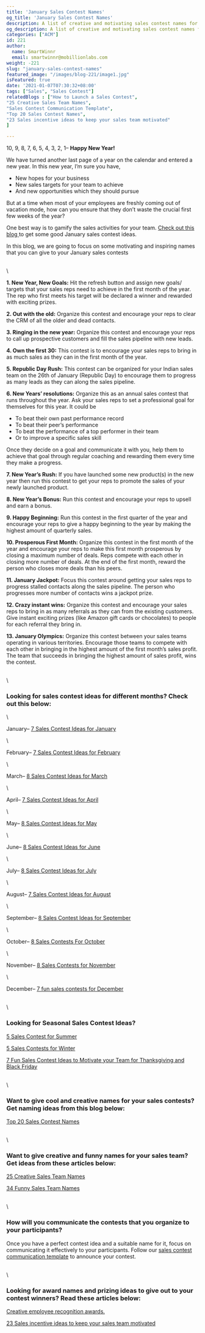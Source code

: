 ```yaml
---
title: 'January Sales Contest Names'
og_title: 'January Sales Contest Names'
description: A list of creative and motivating sales contest names for January
og_description: A list of creative and motivating sales contest names for January
categories: ["ACM"]
id: 221
author:
  name: SmartWinnr
  email: smartwinnr@mobillionlabs.com
weight: -221
slug: "january-sales-contest-names"
featured_image: "/images/blog-221/image1.jpg"
isFeatured: true
date: '2021-01-07T07:30:32+08:00'
tags: ["Sales", "Sales Contest"]
relatedBlogs : ["How to Launch a Sales Contest",
"25 Creative Sales Team Names",
"Sales Contest Communication Template",
"Top 20 Sales Contest Names",
"23 Sales incentive ideas to keep your sales team motivated"
]

---
```


10, 9, 8, 7, 6, 5, 4, 3, 2, 1– **Happy New Year!**

We have turned another last page of a year on the calendar and entered a new year. In this new year, I’m sure you have,

* New hopes for your business
* New sales targets for your team to achieve
* And new opportunities which they should pursue

But at a time when most of your employees are freshly coming out of vacation mode, how can you ensure that they don’t waste the crucial first few weeks of the year?

One best way is to gamify the sales activities for your team. [ Check out this blog ](https://www.smartwinnr.com/post/7-sales-contest-ideas-for-january/) to get some good January sales contest ideas.

In this blog, we are going to focus on some motivating and inspiring names that you can give to your January sales contests

\
\

**1. New Year, New Goals:** Hit the refresh button and assign new goals/ targets that your sales reps need to achieve in the first month of the year. The rep who first meets his target will be declared a winner and rewarded with exciting prizes. 

**2. Out with the old:** Organize this contest and encourage your reps to clear the CRM of all the older and dead contacts.

**3. Ringing in the new year:** Organize this contest and encourage your reps to call up prospective customers and fill the sales pipeline with new leads.

**4. Own the first 30:** This contest is to encourage your sales reps to bring in as much sales as they can in the first month of the year.

**5. Republic Day Rush:** This contest can be organized for your Indian sales team on the 26th of January (Republic Day) to encourage them to progress as many leads as they can along the sales pipeline.

**6. New Years’ resolutions:** Organize this as an annual sales contest that runs throughout the year. Ask your sales reps to set a professional goal for themselves for this year. It could be

<div class="ml-margin-left20">
    <ul type="a">
        <li>To beat their own past performance record</li>
        <li>To beat their peer’s performance</li>
        <li>To beat the performance of a top performer in their team </li>
        <li>Or to improve a specific sales skill</li>
    </ul>
</div>


Once they decide on a goal and communicate it with you, help them to achieve that goal through regular coaching and rewarding them every time they make a progress.

**7. New Year’s Rush:**  If you have launched some new product(s) in the new year then run this contest to get your reps to promote the sales of your newly launched product.

**8. New Year’s Bonus:** Run this contest and encourage your reps to upsell and earn a bonus.

**9. Happy Beginning:** Run this contest in the first quarter of the year and encourage your reps to give a happy beginning to the year by making the highest amount of quarterly sales.

**10. Prosperous First Month:**  Organize this contest in the first month of the year and encourage your reps to make this first month prosperous by closing a maximum number of deals. Reps compete with each other in closing more number of deals. At the end of the first month, reward the person who closes more deals than his peers.

**11. January Jackpot:**  Focus this contest around getting your sales reps to progress stalled contacts along the sales pipeline. The person who progresses more number of contacts wins a jackpot prize.

**12. Crazy instant wins:** Organize this contest and encourage your sales reps to bring in as many referrals as they can from the existing customers. Give instant exciting prizes (like Amazon gift cards or chocolates) to people for each referral they bring in.

**13. January Olympics:** Organize this contest between your sales teams operating in various territories. Encourage those teams to compete with each other in bringing in the highest amount of the first month’s sales profit. The team that succeeds in bringing the highest amount of sales profit, wins the contest.

\
\

### **Looking for sales contest ideas for different months? Check out this below:**

\

January– [7 Sales Contest Ideas for January](https://www.smartwinnr.com/post/7-sales-contest-ideas-for-january/)

\

February– [7 Sales Contest Ideas for February](https://www.smartwinnr.com/post/7-sales-contest-ideas-for-february/)

\

March– [ 8 Sales Contest Ideas for March](https://www.smartwinnr.com/post/8-sales-contest-ideas-for-march/)

\

April– [7 Sales Contest Ideas for April](https://www.smartwinnr.com/post/7-sales-contest-ideas-for-april/)

\


May– [8 Sales Contest Ideas for May](https://www.smartwinnr.com/post/8-sales-contest-ideas-for-may/)

\


June– [8 Sales Contest Ideas for June](https://www.smartwinnr.com/post/8-sales-contest-ideas-for-june/)

\


July– [8 Sales Contest Ideas for July](https://www.smartwinnr.com/post/8-sales-contest-ideas-for-july-2021/)

\

August– [7 Sales Contest Ideas for August](https://www.smartwinnr.com/post/7-sales-contest-ideas-for-august/)

\

September– [8 Sales Contest Ideas for September](https://www.smartwinnr.com/post/8-sales-contest-ideas-for-september/)

\

October– [8 Sales Contests For October](https://smartwinnr.com/post/8-sales-contests-for-october/)

\

November– [8 Sales Contests for November](https://smartwinnr.com/post/8-sales-contests-for-november/)

\

December– [7 fun sales contests for December](https://smartwinnr.com/post/7-fun-sales-contests-for-december/)

\
\

### **Looking for Seasonal Sales Contest Ideas?**

[5 Sales Contest for Summer](https://smartwinnr.com/post/5-sales-contest-for-summer/)

[5 Sales Contests for Winter](https://smartwinnr.com/post/sales-contests-for-winter/)

[7 Fun Sales Contest Ideas to Motivate your Team for Thanksgiving and Black Friday](https://www.smartwinnr.com/post/7-fun-sales-contest-ideas-to-motivate-your-team-for-thanksgiving-and-black-friday/)

\
\

### **Want to give cool and creative names for your sales contests? Get naming ideas from this blog below:**

[Top 20 Sales Contest Names](https://www.smartwinnr.com/post/top-20-sales-contest-names/)

\
\

### **Want to give creative and funny names for your sales team? Get ideas from these articles below:**

[25 Creative Sales Team Names](https://www.smartwinnr.com/post/25-creative-sales-team-names/)

[34 Funny Sales Team Names](https://www.smartwinnr.com/post/funny-sales-team-names/)

\
\

### **How will you communicate the contests that you organize to your participants?**


Once you have a perfect contest idea and a suitable name for it, focus on communicating it effectively to your participants. Follow our [sales contest communication template](https://www.smartwinnr.com/post/sales-contest-communication-template/) to announce your contest.

\
\

### **Looking for award names and prizing ideas to give out to your contest winners? Read these articles below:**

[Creative employee recognition awards.](https://www.smartwinnr.com/post/creative-employee-recognition-award-names/)

[23 Sales incentive ideas to keep your sales team motivated](https://www.smartwinnr.com/post/sales-incentive-ideas-to-keep-your-sales-team-motivated/)